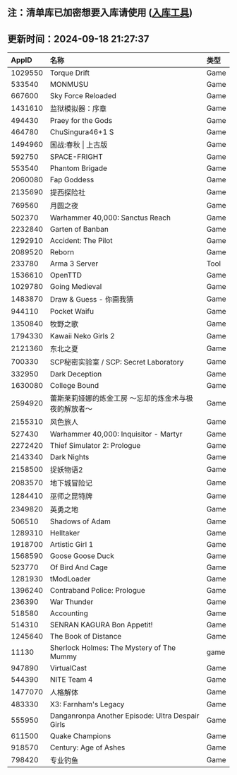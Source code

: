 ## 注：清单库已加密想要入库请使用 ([入库工具](https://github.com/BlankTMing/ManifestAutoUpdate/releases))

## 更新时间：2024-09-18 21:27:37
| AppID | 名称 | 类型  |
| :-------------------- | :----------------------------- | :----------- |
| 1029550 | Torque Drift| Game |
| 533540 | MONMUSU| Game |
| 667600 | Sky Force Reloaded| Game |
| 1431610 | 监狱模拟器：序章| Game |
| 494430 | Praey for the Gods| Game |
| 464780 | ChuSingura46+1 S| Game |
| 1494960 | 国战:春秋 \| 上古版| Game |
| 592750 | SPACE-FRIGHT| Game |
| 553540 | Phantom Brigade| Game |
| 2060080 | Fap Goddess| Game |
| 2135690 | 提西探险社| Game |
| 769560 | 月圆之夜| Game |
| 502370 | Warhammer 40,000: Sanctus Reach| Game |
| 2232840 | Garten of Banban| Game |
| 1292910 | Accident: The Pilot| Game |
| 2089520 | Reborn| Game |
| 233780 | Arma 3 Server| Tool |
| 1536610 | OpenTTD| Game |
| 1029780 | Going Medieval| Game |
| 1483870 | Draw & Guess - 你画我猜| Game |
| 944110 | Pocket Waifu| Game |
| 1350840 | 牧野之歌| Game |
| 1794330 | Kawaii Neko Girls 2| Game |
| 2121360 | 东北之夏| Game |
| 700330 | SCP秘密实验室 / SCP: Secret Laboratory| Game |
| 332950 | Dark Deception| Game |
| 1630080 | College Bound| Game |
| 2594920 | 蕾斯莱莉娅娜的炼金工房 ～忘却的炼金术与极夜的解放者～| Game |
| 2155310 | 风色旅人| Game |
| 527430 | Warhammer 40,000: Inquisitor - Martyr| Game |
| 2272420 | Thief Simulator 2: Prologue| Game |
| 2143340 | Dark Nights| Game |
| 2158500 | 捉妖物语2| Game |
| 2083570 | 地下城冒险记| Game |
| 1284410 | 巫师之昆特牌| Game |
| 2349820 | 英勇之地| Game |
| 506510 | Shadows of Adam| Game |
| 1289310 | Helltaker| Game |
| 1918700 | Artistic Girl 1| Game |
| 1568590 | Goose Goose Duck| Game |
| 523770 | Of Bird And Cage| Game |
| 1281930 | tModLoader| Game |
| 1396240 | Contraband Police: Prologue| Game |
| 236390 | War Thunder| Game |
| 518580 | Accounting| Game |
| 514310 | SENRAN KAGURA Bon Appetit!| Game |
| 1245640 | The Book of Distance| Game |
| 11130 | Sherlock Holmes: The Mystery of The Mummy| game |
| 947890 | VirtualCast| Game |
| 544390 | NITE Team 4| Game |
| 1477070 | 人格解体| Game |
| 483330 | X3: Farnham's Legacy| Game |
| 555950 | Danganronpa Another Episode: Ultra Despair Girls| Game |
| 611500 | Quake Champions| Game |
| 918570 | Century: Age of Ashes| Game |
| 798420 | 专业钓鱼| Game |
